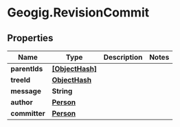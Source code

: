 # Geogig.RevisionCommit

## Properties
Name | Type | Description | Notes
------------ | ------------- | ------------- | -------------
**parentIds** | [**[ObjectHash]**](ObjectHash.md) |  | 
**treeId** | [**ObjectHash**](ObjectHash.md) |  | 
**message** | **String** |  | 
**author** | [**Person**](Person.md) |  | 
**committer** | [**Person**](Person.md) |  | 


